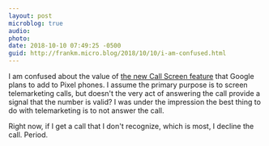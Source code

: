 ```yaml
---
layout: post
microblog: true
audio: 
photo: 
date: 2018-10-10 07:49:25 -0500
guid: http://frankm.micro.blog/2018/10/10/i-am-confused.html
---
```

I am confused about the value of [the new Call Screen feature](https://www.buzzfeednews.com/article/nicolenguyen/pixel-3-price-google-hands-on) that Google plans to add to Pixel phones. I assume the primary purpose is to screen telemarketing calls, but doesn't the very act of answering the call provide a signal that the number is valid? I was under the impression the best thing to do with telemarketing is to not answer the call. 

Right now, if I get a call that I don't recognize, which is most, I decline the call. Period. 
